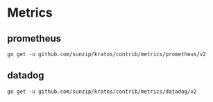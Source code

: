 # Metrics

## prometheus
```
go get -u github.com/sunzip/kratos/contrib/metrics/prometheus/v2
```

## datadog
```
go get -u github.com/sunzip/kratos/contrib/metrics/datadog/v2
```